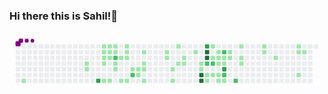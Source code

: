 ### Hi there this is Sahil!👋

<!--
**Sahiljawale/Sahiljawale** is a ✨ _special_ ✨ repository because its `README.md` (this file) appears on your GitHub profile.

Here are some ideas to get you started:

- 🔭 I’m currently working on ...
- 🌱 I’m currently learning ...
- 👯 I’m looking to collaborate on ...
- 🤔 I’m looking for help with ...
- 💬 Ask me about ...
- 📫 How to reach me: ...
- 😄 Pronouns: ...
- ⚡ Fun fact: ...
-->
<svg viewBox="-16 -32 880 192" width="880" height="192" xmlns="http://www.w3.org/2000/svg"><style>@keyframes c0{2.74%{fill:var(--c1)}2.76%,to{fill:var(--ce)}}@keyframes c1{7.55%{fill:var(--c1)}7.57%,to{fill:var(--ce)}}@keyframes c2{7.21%{fill:var(--c1)}7.23%,to{fill:var(--ce)}}@keyframes c3{73.19%{fill:var(--c3)}73.21%,to{fill:var(--ce)}}@keyframes c4{10.99%{fill:var(--c1)}11.01%,to{fill:var(--ce)}}@keyframes c5{11.33%{fill:var(--c1)}11.35%,to{fill:var(--ce)}}@keyframes c6{8.92%{fill:var(--c1)}8.94%,to{fill:var(--ce)}}@keyframes c7{8.58%{fill:var(--c1)}8.6%,to{fill:var(--ce)}}@keyframes c8{26.79%{fill:var(--c1)}26.81%,to{fill:var(--ce)}}@keyframes c9{10.64%{fill:var(--c1)}10.66%,to{fill:var(--ce)}}@keyframes ca{9.61%{fill:var(--c1)}9.63%,to{fill:var(--ce)}}@keyframes cb{9.27%{fill:var(--c1)}9.29%,to{fill:var(--ce)}}@keyframes cc{26.45%{fill:var(--c1)}26.47%,to{fill:var(--ce)}}@keyframes cd{10.3%{fill:var(--c1)}10.32%,to{fill:var(--ce)}}@keyframes ce{9.96%{fill:var(--c1)}9.98%,to{fill:var(--ce)}}@keyframes cf{70.78%{fill:var(--c2)}70.8%,to{fill:var(--ce)}}@keyframes cg{28.51%{fill:var(--c1)}28.53%,to{fill:var(--ce)}}@keyframes ch{28.17%{fill:var(--c1)}28.19%,to{fill:var(--ce)}}@keyframes ci{14.08%{fill:var(--c1)}14.1%,to{fill:var(--ce)}}@keyframes cj{25.76%{fill:var(--c1)}25.78%,to{fill:var(--ce)}}@keyframes ck{13.05%{fill:var(--c1)}13.07%,to{fill:var(--ce)}}@keyframes cl{12.7%{fill:var(--c1)}12.72%,to{fill:var(--ce)}}@keyframes cm{14.42%{fill:var(--c1)}14.44%,to{fill:var(--ce)}}@keyframes cn{25.42%{fill:var(--c1)}25.44%,to{fill:var(--ce)}}@keyframes co{15.45%{fill:var(--c1)}15.47%,to{fill:var(--ce)}}@keyframes cp{68.72%{fill:var(--c2)}68.74%,to{fill:var(--ce)}}@keyframes cq{15.8%{fill:var(--c1)}15.82%,to{fill:var(--ce)}}@keyframes cr{24.39%{fill:var(--c1)}24.41%,to{fill:var(--ce)}}@keyframes cs{17.17%{fill:var(--c1)}17.19%,to{fill:var(--ce)}}@keyframes ct{16.48%{fill:var(--c1)}16.5%,to{fill:var(--ce)}}@keyframes cu{16.14%{fill:var(--c1)}16.16%,to{fill:var(--ce)}}@keyframes cv{23.7%{fill:var(--c1)}23.72%,to{fill:var(--ce)}}@keyframes cw{18.55%{fill:var(--c1)}18.57%,to{fill:var(--ce)}}@keyframes cx{18.89%{fill:var(--c1)}18.91%,to{fill:var(--ce)}}@keyframes cy{21.3%{fill:var(--c1)}21.32%,to{fill:var(--ce)}}@keyframes cz{21.98%{fill:var(--c1)}22%,to{fill:var(--ce)}}@keyframes c10{33.32%{fill:var(--c1)}33.34%,to{fill:var(--ce)}}@keyframes c11{20.61%{fill:var(--c1)}20.63%,to{fill:var(--ce)}}@keyframes c12{19.92%{fill:var(--c1)}19.94%,to{fill:var(--ce)}}@keyframes c13{20.26%{fill:var(--c1)}20.28%,to{fill:var(--ce)}}@keyframes c14{34.7%{fill:var(--c1)}34.72%,to{fill:var(--ce)}}@keyframes c15{35.73%{fill:var(--c1)}35.75%,to{fill:var(--ce)}}@keyframes c16{36.07%{fill:var(--c1)}36.09%,to{fill:var(--ce)}}@keyframes c17{85.9%{fill:var(--c4)}85.92%,to{fill:var(--ce)}}@keyframes c18{86.24%{fill:var(--c4)}86.26%,to{fill:var(--ce)}}@keyframes c19{83.84%{fill:var(--c3)}83.86%,to{fill:var(--ce)}}@keyframes c1a{84.18%{fill:var(--c4)}84.2%,to{fill:var(--ce)}}@keyframes c1b{84.53%{fill:var(--c4)}84.55%,to{fill:var(--ce)}}@keyframes c1c{63.56%{fill:var(--c2)}63.58%,to{fill:var(--ce)}}@keyframes c1d{56.69%{fill:var(--c1)}56.71%,to{fill:var(--ce)}}@keyframes c1e{57.03%{fill:var(--c1)}57.05%,to{fill:var(--ce)}}@keyframes c1f{53.94%{fill:var(--c1)}53.96%,to{fill:var(--ce)}}@keyframes c1g{54.63%{fill:var(--c1)}54.65%,to{fill:var(--ce)}}@keyframes c1h{63.22%{fill:var(--c2)}63.24%,to{fill:var(--ce)}}@keyframes c1i{56.35%{fill:var(--c1)}56.37%,to{fill:var(--ce)}}@keyframes c1j{53.25%{fill:var(--c1)}53.27%,to{fill:var(--ce)}}@keyframes c1k{52.91%{fill:var(--c1)}52.93%,to{fill:var(--ce)}}@keyframes c1l{37.45%{fill:var(--c1)}37.47%,to{fill:var(--ce)}}@keyframes c1m{56%{fill:var(--c1)}56.02%,to{fill:var(--ce)}}@keyframes c1n{57.72%{fill:var(--c1)}57.74%,to{fill:var(--ce)}}@keyframes c1o{61.85%{fill:var(--c2)}61.87%,to{fill:var(--ce)}}@keyframes c1p{38.13%{fill:var(--c1)}38.15%,to{fill:var(--ce)}}@keyframes c1q{37.79%{fill:var(--c1)}37.81%,to{fill:var(--ce)}}@keyframes c1r{81.43%{fill:var(--c3)}81.45%,to{fill:var(--ce)}}@keyframes c1s{58.41%{fill:var(--c2)}58.43%,to{fill:var(--ce)}}@keyframes c1t{58.07%{fill:var(--c1)}58.09%,to{fill:var(--ce)}}@keyframes c1u{38.82%{fill:var(--c1)}38.84%,to{fill:var(--ce)}}@keyframes c1v{38.48%{fill:var(--c1)}38.5%,to{fill:var(--ce)}}@keyframes c1w{59.44%{fill:var(--c2)}59.46%,to{fill:var(--ce)}}@keyframes c1x{39.85%{fill:var(--c1)}39.87%,to{fill:var(--ce)}}@keyframes c1y{51.54%{fill:var(--c1)}51.56%,to{fill:var(--ce)}}@keyframes c1z{51.19%{fill:var(--c1)}51.21%,to{fill:var(--ce)}}@keyframes c20{41.23%{fill:var(--c1)}41.25%,to{fill:var(--ce)}}@keyframes c21{41.57%{fill:var(--c1)}41.59%,to{fill:var(--ce)}}@keyframes c22{42.6%{fill:var(--c1)}42.62%,to{fill:var(--ce)}}@keyframes c23{45.35%{fill:var(--c1)}45.37%,to{fill:var(--ce)}}@keyframes c24{44.32%{fill:var(--c1)}44.34%,to{fill:var(--ce)}}@keyframes c25{47.07%{fill:var(--c1)}47.09%,to{fill:var(--ce)}}@keyframes c26{44.66%{fill:var(--c1)}44.68%,to{fill:var(--ce)}}@keyframes u0{2.74%{transform:scale(0,1)}2.76%,7.21%{transform:scale(.02,1)}7.23%,7.55%{transform:scale(.03,1)}7.57%,8.58%{transform:scale(.05,1)}8.6%,8.92%{transform:scale(.06,1)}8.94%,9.27%{transform:scale(.08,1)}9.29%,9.61%{transform:scale(.09,1)}9.63%,9.96%{transform:scale(.11,1)}10.3%,9.98%{transform:scale(.12,1)}10.32%,10.64%{transform:scale(.14,1)}10.66%,10.99%{transform:scale(.15,1)}11.01%,11.33%{transform:scale(.17,1)}11.35%,12.7%{transform:scale(.18,1)}12.72%,13.05%{transform:scale(.2,1)}13.07%,14.08%{transform:scale(.22,1)}14.1%,14.42%{transform:scale(.23,1)}14.44%,15.45%{transform:scale(.25,1)}15.47%,15.8%{transform:scale(.26,1)}15.82%,16.14%{transform:scale(.28,1)}16.16%,16.48%{transform:scale(.29,1)}16.5%,17.17%{transform:scale(.31,1)}17.19%,18.55%{transform:scale(.32,1)}18.57%,18.89%{transform:scale(.34,1)}18.91%,19.92%{transform:scale(.35,1)}19.94%,20.26%{transform:scale(.37,1)}20.28%,20.61%{transform:scale(.38,1)}20.63%,21.3%{transform:scale(.4,1)}21.32%,21.98%{transform:scale(.42,1)}22%,23.7%{transform:scale(.43,1)}23.72%,24.39%{transform:scale(.45,1)}24.41%,25.42%{transform:scale(.46,1)}25.44%,25.76%{transform:scale(.48,1)}25.78%,26.45%{transform:scale(.49,1)}26.47%,26.79%{transform:scale(.51,1)}26.81%,28.17%{transform:scale(.52,1)}28.19%,28.51%{transform:scale(.54,1)}28.53%,33.32%{transform:scale(.55,1)}33.34%,34.7%{transform:scale(.57,1)}34.72%,35.73%{transform:scale(.58,1)}35.75%,36.07%{transform:scale(.6,1)}36.09%,37.45%{transform:scale(.62,1)}37.47%,37.79%{transform:scale(.63,1)}37.81%,38.13%{transform:scale(.65,1)}38.15%,38.48%{transform:scale(.66,1)}38.5%,38.82%{transform:scale(.68,1)}38.84%,39.85%{transform:scale(.69,1)}39.87%,41.23%{transform:scale(.71,1)}41.25%,41.57%{transform:scale(.72,1)}41.59%,42.6%{transform:scale(.74,1)}42.62%,44.32%{transform:scale(.75,1)}44.34%,44.66%{transform:scale(.77,1)}44.68%,45.35%{transform:scale(.78,1)}45.37%,47.07%{transform:scale(.8,1)}47.09%,51.19%{transform:scale(.82,1)}51.21%,51.54%{transform:scale(.83,1)}51.56%,52.91%{transform:scale(.85,1)}52.93%,53.25%{transform:scale(.86,1)}53.27%,53.94%{transform:scale(.88,1)}53.96%,54.63%{transform:scale(.89,1)}54.65%,56%{transform:scale(.91,1)}56.02%,56.35%{transform:scale(.92,1)}56.37%,56.69%{transform:scale(.94,1)}56.71%,57.03%{transform:scale(.95,1)}57.05%,57.72%{transform:scale(.97,1)}57.74%,58.07%{transform:scale(.98,1)}58.09%,to{transform:scale(1,1)}}@keyframes u1{58.41%{transform:scale(0,1)}58.43%,59.44%{transform:scale(.14,1)}59.46%,61.85%{transform:scale(.29,1)}61.87%,63.22%{transform:scale(.43,1)}63.24%,63.56%{transform:scale(.57,1)}63.58%,68.72%{transform:scale(.71,1)}68.74%,70.78%{transform:scale(.86,1)}70.8%,to{transform:scale(1,1)}}@keyframes u2{73.19%{transform:scale(0,1)}73.21%,81.43%{transform:scale(.33,1)}81.45%,83.84%{transform:scale(.67,1)}83.86%,to{transform:scale(1,1)}}@keyframes u3{84.18%{transform:scale(0,1)}84.2%,84.53%{transform:scale(.25,1)}84.55%,85.9%{transform:scale(.5,1)}85.92%,86.24%{transform:scale(.75,1)}86.26%,to{transform:scale(1,1)}}@keyframes s0{0%,99.66%{transform:translate(0,-16px)}.34%{transform:translate(0,0)}.69%{transform:translate(16px,0)}2.75%{transform:translate(16px,96px)}6.53%{transform:translate(192px,96px)}7.56%{transform:translate(192px,48px)}8.59%{transform:translate(240px,48px)}8.93%{transform:translate(240px,32px)}9.28%{transform:translate(256px,32px)}9.62%{transform:translate(256px,16px)}9.97%{transform:translate(272px,16px)}10.31%{transform:translate(272px,0)}11%{transform:translate(240px,0)}11.34%{transform:translate(240px,16px)}12.71%{transform:translate(304px,16px)}13.06%{transform:translate(304px,0)}13.4%{transform:translate(288px,0)}14.09%{transform:translate(288px,32px)}14.78%{transform:translate(320px,32px)}15.46%{transform:translate(320px,64px)}16.15%{transform:translate(352px,64px)}17.18%{transform:translate(352px,16px)}18.56%{transform:translate(416px,16px)}18.9%{transform:translate(416px,32px)}19.93%{transform:translate(464px,32px)}20.27%{transform:translate(464px,48px)}20.96%{transform:translate(432px,48px)}21.99%{transform:translate(432px,96px)}23.71%{transform:translate(352px,96px)}24.05%{transform:translate(352px,80px)}24.4%{transform:translate(336px,80px)}24.74%{transform:translate(336px,96px)}26.8%{transform:translate(240px,96px)}27.15%{transform:translate(240px,80px)}27.84%{transform:translate(272px,80px)}28.52%{transform:translate(272px,48px)}32.3%{transform:translate(448px,48px)}33.33%{transform:translate(448px,0)}34.36%{transform:translate(496px,0)}34.71%{transform:translate(496px,16px)}35.05%{transform:translate(512px,16px)}36.08%{transform:translate(512px,64px)}37.11%{transform:translate(560px,64px)}37.46%{transform:translate(560px,48px)}37.8%{transform:translate(576px,48px)}38.14%{transform:translate(576px,32px)}38.49%{transform:translate(592px,32px)}38.83%,61.51%{transform:translate(592px,16px)}39.52%{transform:translate(624px,16px)}39.86%{transform:translate(624px,0)}41.24%{transform:translate(688px,0)}41.58%{transform:translate(688px,16px)}42.27%{transform:translate(720px,16px)}42.61%{transform:translate(720px,32px)}43.99%{transform:translate(784px,32px)}44.33%{transform:translate(784px,16px)}44.67%{transform:translate(800px,16px)}45.02%{transform:translate(800px,0)}45.36%{transform:translate(784px,0)}47.08%{transform:translate(784px,80px)}47.42%{transform:translate(768px,80px)}48.11%{transform:translate(768px,48px)}51.2%{transform:translate(624px,48px)}51.55%{transform:translate(624px,32px)}52.92%,54.98%{transform:translate(560px,32px)}53.61%{transform:translate(560px,0)}53.95%{transform:translate(544px,0)}54.64%{transform:translate(544px,32px)}56.01%{transform:translate(560px,80px)}56.7%{transform:translate(528px,80px)}57.04%{transform:translate(528px,96px)}58.08%{transform:translate(576px,96px)}58.42%{transform:translate(576px,80px)}59.11%{transform:translate(608px,80px)}59.45%{transform:translate(608px,96px)}59.79%{transform:translate(592px,96px)}62.54%{transform:translate(544px,16px)}63.23%{transform:translate(544px,48px)}68.04%{transform:translate(320px,48px)}68.73%{transform:translate(320px,80px)}69.07%{transform:translate(304px,80px)}70.1%{transform:translate(304px,32px)}71.82%{transform:translate(224px,32px)}73.2%{transform:translate(224px,96px)}79.04%{transform:translate(496px,96px)}79.73%{transform:translate(496px,64px)}81.44%{transform:translate(576px,64px)}82.82%{transform:translate(576px,0)}83.85%{transform:translate(528px,0)}84.54%{transform:translate(528px,32px)}84.88%{transform:translate(512px,32px)}86.25%{transform:translate(512px,96px)}94.5%{transform:translate(128px,96px)}95.19%{transform:translate(128px,64px)}95.88%{transform:translate(96px,64px)}96.22%{transform:translate(96px,48px)}96.56%{transform:translate(80px,48px)}97.25%{transform:translate(80px,16px)}97.59%{transform:translate(64px,16px)}98.28%{transform:translate(64px,-16px)}}@keyframes s1{0%,99.66%{transform:translate(16px,-16px)}.34%{transform:translate(0,-16px)}.69%{transform:translate(0,0)}1.03%{transform:translate(16px,0)}3.09%{transform:translate(16px,96px)}6.87%{transform:translate(192px,96px)}7.9%{transform:translate(192px,48px)}8.93%{transform:translate(240px,48px)}9.28%{transform:translate(240px,32px)}9.62%{transform:translate(256px,32px)}9.97%{transform:translate(256px,16px)}10.31%{transform:translate(272px,16px)}10.65%{transform:translate(272px,0)}11.34%{transform:translate(240px,0)}11.68%{transform:translate(240px,16px)}13.06%{transform:translate(304px,16px)}13.4%{transform:translate(304px,0)}13.75%{transform:translate(288px,0)}14.43%{transform:translate(288px,32px)}15.12%{transform:translate(320px,32px)}15.81%{transform:translate(320px,64px)}16.49%{transform:translate(352px,64px)}17.53%{transform:translate(352px,16px)}18.9%{transform:translate(416px,16px)}19.24%{transform:translate(416px,32px)}20.27%{transform:translate(464px,32px)}20.62%{transform:translate(464px,48px)}21.31%{transform:translate(432px,48px)}22.34%{transform:translate(432px,96px)}24.05%{transform:translate(352px,96px)}24.4%{transform:translate(352px,80px)}24.74%{transform:translate(336px,80px)}25.09%{transform:translate(336px,96px)}27.15%{transform:translate(240px,96px)}27.49%{transform:translate(240px,80px)}28.18%{transform:translate(272px,80px)}28.87%{transform:translate(272px,48px)}32.65%{transform:translate(448px,48px)}33.68%{transform:translate(448px,0)}34.71%{transform:translate(496px,0)}35.05%{transform:translate(496px,16px)}35.4%{transform:translate(512px,16px)}36.43%{transform:translate(512px,64px)}37.46%{transform:translate(560px,64px)}37.8%{transform:translate(560px,48px)}38.14%{transform:translate(576px,48px)}38.49%{transform:translate(576px,32px)}38.83%{transform:translate(592px,32px)}39.18%,61.86%{transform:translate(592px,16px)}39.86%{transform:translate(624px,16px)}40.21%{transform:translate(624px,0)}41.58%{transform:translate(688px,0)}41.92%{transform:translate(688px,16px)}42.61%{transform:translate(720px,16px)}42.96%{transform:translate(720px,32px)}44.33%{transform:translate(784px,32px)}44.67%{transform:translate(784px,16px)}45.02%{transform:translate(800px,16px)}45.36%{transform:translate(800px,0)}45.7%{transform:translate(784px,0)}47.42%{transform:translate(784px,80px)}47.77%{transform:translate(768px,80px)}48.45%{transform:translate(768px,48px)}51.55%{transform:translate(624px,48px)}51.89%{transform:translate(624px,32px)}53.26%,55.33%{transform:translate(560px,32px)}53.95%{transform:translate(560px,0)}54.3%{transform:translate(544px,0)}54.98%{transform:translate(544px,32px)}56.36%{transform:translate(560px,80px)}57.04%{transform:translate(528px,80px)}57.39%{transform:translate(528px,96px)}58.42%{transform:translate(576px,96px)}58.76%{transform:translate(576px,80px)}59.45%{transform:translate(608px,80px)}59.79%{transform:translate(608px,96px)}60.14%{transform:translate(592px,96px)}62.89%{transform:translate(544px,16px)}63.57%{transform:translate(544px,48px)}68.38%{transform:translate(320px,48px)}69.07%{transform:translate(320px,80px)}69.42%{transform:translate(304px,80px)}70.45%{transform:translate(304px,32px)}72.16%{transform:translate(224px,32px)}73.54%{transform:translate(224px,96px)}79.38%{transform:translate(496px,96px)}80.07%{transform:translate(496px,64px)}81.79%{transform:translate(576px,64px)}83.16%{transform:translate(576px,0)}84.19%{transform:translate(528px,0)}84.88%{transform:translate(528px,32px)}85.22%{transform:translate(512px,32px)}86.6%{transform:translate(512px,96px)}94.85%{transform:translate(128px,96px)}95.53%{transform:translate(128px,64px)}96.22%{transform:translate(96px,64px)}96.56%{transform:translate(96px,48px)}96.91%{transform:translate(80px,48px)}97.59%{transform:translate(80px,16px)}97.94%{transform:translate(64px,16px)}98.63%{transform:translate(64px,-16px)}}@keyframes s2{0%,99.66%{transform:translate(32px,-16px)}.69%{transform:translate(0,-16px)}1.03%{transform:translate(0,0)}1.37%{transform:translate(16px,0)}3.44%{transform:translate(16px,96px)}7.22%{transform:translate(192px,96px)}8.25%{transform:translate(192px,48px)}9.28%{transform:translate(240px,48px)}9.62%{transform:translate(240px,32px)}9.97%{transform:translate(256px,32px)}10.31%{transform:translate(256px,16px)}10.65%{transform:translate(272px,16px)}11%{transform:translate(272px,0)}11.68%{transform:translate(240px,0)}12.03%{transform:translate(240px,16px)}13.4%{transform:translate(304px,16px)}13.75%{transform:translate(304px,0)}14.09%{transform:translate(288px,0)}14.78%{transform:translate(288px,32px)}15.46%{transform:translate(320px,32px)}16.15%{transform:translate(320px,64px)}16.84%{transform:translate(352px,64px)}17.87%{transform:translate(352px,16px)}19.24%{transform:translate(416px,16px)}19.59%{transform:translate(416px,32px)}20.62%{transform:translate(464px,32px)}20.96%{transform:translate(464px,48px)}21.65%{transform:translate(432px,48px)}22.68%{transform:translate(432px,96px)}24.4%{transform:translate(352px,96px)}24.74%{transform:translate(352px,80px)}25.09%{transform:translate(336px,80px)}25.43%{transform:translate(336px,96px)}27.49%{transform:translate(240px,96px)}27.84%{transform:translate(240px,80px)}28.52%{transform:translate(272px,80px)}29.21%{transform:translate(272px,48px)}32.99%{transform:translate(448px,48px)}34.02%{transform:translate(448px,0)}35.05%{transform:translate(496px,0)}35.4%{transform:translate(496px,16px)}35.74%{transform:translate(512px,16px)}36.77%{transform:translate(512px,64px)}37.8%{transform:translate(560px,64px)}38.14%{transform:translate(560px,48px)}38.49%{transform:translate(576px,48px)}38.83%{transform:translate(576px,32px)}39.18%{transform:translate(592px,32px)}39.52%,62.2%{transform:translate(592px,16px)}40.21%{transform:translate(624px,16px)}40.55%{transform:translate(624px,0)}41.92%{transform:translate(688px,0)}42.27%{transform:translate(688px,16px)}42.96%{transform:translate(720px,16px)}43.3%{transform:translate(720px,32px)}44.67%{transform:translate(784px,32px)}45.02%{transform:translate(784px,16px)}45.36%{transform:translate(800px,16px)}45.7%{transform:translate(800px,0)}46.05%{transform:translate(784px,0)}47.77%{transform:translate(784px,80px)}48.11%{transform:translate(768px,80px)}48.8%{transform:translate(768px,48px)}51.89%{transform:translate(624px,48px)}52.23%{transform:translate(624px,32px)}53.61%,55.67%{transform:translate(560px,32px)}54.3%{transform:translate(560px,0)}54.64%{transform:translate(544px,0)}55.33%{transform:translate(544px,32px)}56.7%{transform:translate(560px,80px)}57.39%{transform:translate(528px,80px)}57.73%{transform:translate(528px,96px)}58.76%{transform:translate(576px,96px)}59.11%{transform:translate(576px,80px)}59.79%{transform:translate(608px,80px)}60.14%{transform:translate(608px,96px)}60.48%{transform:translate(592px,96px)}63.23%{transform:translate(544px,16px)}63.92%{transform:translate(544px,48px)}68.73%{transform:translate(320px,48px)}69.42%{transform:translate(320px,80px)}69.76%{transform:translate(304px,80px)}70.79%{transform:translate(304px,32px)}72.51%{transform:translate(224px,32px)}73.88%{transform:translate(224px,96px)}79.73%{transform:translate(496px,96px)}80.41%{transform:translate(496px,64px)}82.13%{transform:translate(576px,64px)}83.51%{transform:translate(576px,0)}84.54%{transform:translate(528px,0)}85.22%{transform:translate(528px,32px)}85.57%{transform:translate(512px,32px)}86.94%{transform:translate(512px,96px)}95.19%{transform:translate(128px,96px)}95.88%{transform:translate(128px,64px)}96.56%{transform:translate(96px,64px)}96.91%{transform:translate(96px,48px)}97.25%{transform:translate(80px,48px)}97.94%{transform:translate(80px,16px)}98.28%{transform:translate(64px,16px)}98.97%{transform:translate(64px,-16px)}}@keyframes s3{0%,99.66%{transform:translate(48px,-16px)}1.03%{transform:translate(0,-16px)}1.37%{transform:translate(0,0)}1.72%{transform:translate(16px,0)}3.78%{transform:translate(16px,96px)}7.56%{transform:translate(192px,96px)}8.59%{transform:translate(192px,48px)}9.62%{transform:translate(240px,48px)}9.97%{transform:translate(240px,32px)}10.31%{transform:translate(256px,32px)}10.65%{transform:translate(256px,16px)}11%{transform:translate(272px,16px)}11.34%{transform:translate(272px,0)}12.03%{transform:translate(240px,0)}12.37%{transform:translate(240px,16px)}13.75%{transform:translate(304px,16px)}14.09%{transform:translate(304px,0)}14.43%{transform:translate(288px,0)}15.12%{transform:translate(288px,32px)}15.81%{transform:translate(320px,32px)}16.49%{transform:translate(320px,64px)}17.18%{transform:translate(352px,64px)}18.21%{transform:translate(352px,16px)}19.59%{transform:translate(416px,16px)}19.93%{transform:translate(416px,32px)}20.96%{transform:translate(464px,32px)}21.31%{transform:translate(464px,48px)}21.99%{transform:translate(432px,48px)}23.02%{transform:translate(432px,96px)}24.74%{transform:translate(352px,96px)}25.09%{transform:translate(352px,80px)}25.43%{transform:translate(336px,80px)}25.77%{transform:translate(336px,96px)}27.84%{transform:translate(240px,96px)}28.18%{transform:translate(240px,80px)}28.87%{transform:translate(272px,80px)}29.55%{transform:translate(272px,48px)}33.33%{transform:translate(448px,48px)}34.36%{transform:translate(448px,0)}35.4%{transform:translate(496px,0)}35.74%{transform:translate(496px,16px)}36.08%{transform:translate(512px,16px)}37.11%{transform:translate(512px,64px)}38.14%{transform:translate(560px,64px)}38.49%{transform:translate(560px,48px)}38.83%{transform:translate(576px,48px)}39.18%{transform:translate(576px,32px)}39.52%{transform:translate(592px,32px)}39.86%,62.54%{transform:translate(592px,16px)}40.55%{transform:translate(624px,16px)}40.89%{transform:translate(624px,0)}42.27%{transform:translate(688px,0)}42.61%{transform:translate(688px,16px)}43.3%{transform:translate(720px,16px)}43.64%{transform:translate(720px,32px)}45.02%{transform:translate(784px,32px)}45.36%{transform:translate(784px,16px)}45.7%{transform:translate(800px,16px)}46.05%{transform:translate(800px,0)}46.39%{transform:translate(784px,0)}48.11%{transform:translate(784px,80px)}48.45%{transform:translate(768px,80px)}49.14%{transform:translate(768px,48px)}52.23%{transform:translate(624px,48px)}52.58%{transform:translate(624px,32px)}53.95%,56.01%{transform:translate(560px,32px)}54.64%{transform:translate(560px,0)}54.98%{transform:translate(544px,0)}55.67%{transform:translate(544px,32px)}57.04%{transform:translate(560px,80px)}57.73%{transform:translate(528px,80px)}58.08%{transform:translate(528px,96px)}59.11%{transform:translate(576px,96px)}59.45%{transform:translate(576px,80px)}60.14%{transform:translate(608px,80px)}60.48%{transform:translate(608px,96px)}60.82%{transform:translate(592px,96px)}63.57%{transform:translate(544px,16px)}64.26%{transform:translate(544px,48px)}69.07%{transform:translate(320px,48px)}69.76%{transform:translate(320px,80px)}70.1%{transform:translate(304px,80px)}71.13%{transform:translate(304px,32px)}72.85%{transform:translate(224px,32px)}74.23%{transform:translate(224px,96px)}80.07%{transform:translate(496px,96px)}80.76%{transform:translate(496px,64px)}82.47%{transform:translate(576px,64px)}83.85%{transform:translate(576px,0)}84.88%{transform:translate(528px,0)}85.57%{transform:translate(528px,32px)}85.91%{transform:translate(512px,32px)}87.29%{transform:translate(512px,96px)}95.53%{transform:translate(128px,96px)}96.22%{transform:translate(128px,64px)}96.91%{transform:translate(96px,64px)}97.25%{transform:translate(96px,48px)}97.59%{transform:translate(80px,48px)}98.28%{transform:translate(80px,16px)}98.63%{transform:translate(64px,16px)}99.31%{transform:translate(64px,-16px)}}:root{--cb:#1b1f230a;--cs:purple;--ce:#ebedf0;--c0:#ebedf0;--c1:#9be9a8;--c2:#40c463;--c3:#30a14e;--c4:#216e39}@media (prefers-color-scheme:dark){:root{--cb:#1b1f230a;--cs:purple;--ce:#161b22;--c1:#01311f;--c2:#034525;--c3:#0f6d31;--c4:#00c647}}.c{shape-rendering:geometricPrecision;rx:2;ry:2;fill:var(--ce);stroke-width:1px;stroke:var(--cb);animation:none 29100ms linear infinite}.c.c0,.c.c1,.c.c2{fill:var(--c1);animation-name:c0}.c.c1,.c.c2{animation-name:c1}.c.c2{animation-name:c2}.c.c3{fill:var(--c3);animation-name:c3}.c.c4,.c.c5{fill:var(--c1);animation-name:c4}.c.c5{animation-name:c5}.c.c6,.c.c7,.c.c8{fill:var(--c1);animation-name:c6}.c.c7,.c.c8{animation-name:c7}.c.c8{animation-name:c8}.c.c9,.c.ca,.c.cb{fill:var(--c1);animation-name:c9}.c.ca,.c.cb{animation-name:ca}.c.cb{animation-name:cb}.c.cc,.c.cd,.c.ce{fill:var(--c1);animation-name:cc}.c.cd,.c.ce{animation-name:cd}.c.ce{animation-name:ce}.c.cf{fill:var(--c2);animation-name:cf}.c.cg,.c.ch,.c.ci{fill:var(--c1);animation-name:cg}.c.ch,.c.ci{animation-name:ch}.c.ci{animation-name:ci}.c.cj,.c.ck,.c.cl{fill:var(--c1);animation-name:cj}.c.ck,.c.cl{animation-name:ck}.c.cl{animation-name:cl}.c.cm,.c.cn,.c.co{fill:var(--c1);animation-name:cm}.c.cn,.c.co{animation-name:cn}.c.co{animation-name:co}.c.cp{fill:var(--c2);animation-name:cp}.c.cq,.c.cr{fill:var(--c1);animation-name:cq}.c.cr{animation-name:cr}.c.cs,.c.ct,.c.cu{fill:var(--c1);animation-name:cs}.c.ct,.c.cu{animation-name:ct}.c.cu{animation-name:cu}.c.cv,.c.cw,.c.cx{fill:var(--c1);animation-name:cv}.c.cw,.c.cx{animation-name:cw}.c.cx{animation-name:cx}.c.c10,.c.cy,.c.cz{fill:var(--c1);animation-name:cy}.c.c10,.c.cz{animation-name:cz}.c.c10{animation-name:c10}.c.c11,.c.c12,.c.c13{fill:var(--c1);animation-name:c11}.c.c12,.c.c13{animation-name:c12}.c.c13{animation-name:c13}.c.c14,.c.c15,.c.c16{fill:var(--c1);animation-name:c14}.c.c15,.c.c16{animation-name:c15}.c.c16{animation-name:c16}.c.c17,.c.c18{fill:var(--c4);animation-name:c17}.c.c18{animation-name:c18}.c.c19{fill:var(--c3);animation-name:c19}.c.c1a,.c.c1b{fill:var(--c4);animation-name:c1a}.c.c1b{animation-name:c1b}.c.c1c{fill:var(--c2);animation-name:c1c}.c.c1d{fill:var(--c1);animation-name:c1d}.c.c1e,.c.c1f,.c.c1g{fill:var(--c1);animation-name:c1e}.c.c1f,.c.c1g{animation-name:c1f}.c.c1g{animation-name:c1g}.c.c1h{fill:var(--c2);animation-name:c1h}.c.c1i,.c.c1j,.c.c1k{fill:var(--c1);animation-name:c1i}.c.c1j,.c.c1k{animation-name:c1j}.c.c1k{animation-name:c1k}.c.c1l,.c.c1m,.c.c1n{fill:var(--c1);animation-name:c1l}.c.c1m,.c.c1n{animation-name:c1m}.c.c1n{animation-name:c1n}.c.c1o{fill:var(--c2);animation-name:c1o}.c.c1p,.c.c1q{fill:var(--c1);animation-name:c1p}.c.c1q{animation-name:c1q}.c.c1r{fill:var(--c3);animation-name:c1r}.c.c1s{fill:var(--c2);animation-name:c1s}.c.c1t,.c.c1u,.c.c1v{fill:var(--c1);animation-name:c1t}.c.c1u,.c.c1v{animation-name:c1u}.c.c1v{animation-name:c1v}.c.c1w{fill:var(--c2);animation-name:c1w}.c.c1x{fill:var(--c1);animation-name:c1x}.c.c1y,.c.c1z,.c.c20{fill:var(--c1);animation-name:c1y}.c.c1z,.c.c20{animation-name:c1z}.c.c20{animation-name:c20}.c.c21,.c.c22,.c.c23{fill:var(--c1);animation-name:c21}.c.c22,.c.c23{animation-name:c22}.c.c23{animation-name:c23}.c.c24,.c.c25,.c.c26{fill:var(--c1);animation-name:c24}.c.c25,.c.c26{animation-name:c25}.c.c26{animation-name:c26}.s,.u{animation:none linear 29100ms infinite}.u,.u.u0{transform-origin:0 0}.u{transform:scale(0,1)}.u.u0{fill:var(--c1);animation-name:u0}.u.u1{fill:var(--c2);animation-name:u1;transform-origin:697.7px 0}.u.u2{fill:var(--c3);animation-name:u2;transform-origin:772.9px 0}.u.u3{fill:var(--c4);animation-name:u3;transform-origin:805.1px 0}.s{shape-rendering:geometricPrecision;fill:var(--cs)}.s.s0{transform:translate(0,-16px);animation-name:s0}.s.s1{transform:translate(16px,-16px);animation-name:s1}.s.s2{transform:translate(32px,-16px);animation-name:s2}.s.s3{transform:translate(48px,-16px);animation-name:s3}</style><rect class="c" x="2" y="2" width="12" height="12"/><rect class="c" x="2" y="18" width="12" height="12"/><rect class="c" x="2" y="34" width="12" height="12"/><rect class="c" x="2" y="50" width="12" height="12"/><rect class="c" x="2" y="66" width="12" height="12"/><rect class="c" x="2" y="82" width="12" height="12"/><rect class="c" x="2" y="98" width="12" height="12"/><rect class="c" x="18" y="2" width="12" height="12"/><rect class="c" x="18" y="18" width="12" height="12"/><rect class="c" x="18" y="34" width="12" height="12"/><rect class="c" x="18" y="50" width="12" height="12"/><rect class="c" x="18" y="66" width="12" height="12"/><rect class="c" x="18" y="82" width="12" height="12"/><rect class="c c0" x="18" y="98" width="12" height="12"/><rect class="c" x="34" y="2" width="12" height="12"/><rect class="c" x="34" y="18" width="12" height="12"/><rect class="c" x="34" y="34" width="12" height="12"/><rect class="c" x="34" y="50" width="12" height="12"/><rect class="c" x="34" y="66" width="12" height="12"/><rect class="c" x="34" y="82" width="12" height="12"/><rect class="c" x="34" y="98" width="12" height="12"/><rect class="c" x="50" y="2" width="12" height="12"/><rect class="c" x="50" y="18" width="12" height="12"/><rect class="c" x="50" y="34" width="12" height="12"/><rect class="c" x="50" y="50" width="12" height="12"/><rect class="c" x="50" y="66" width="12" height="12"/><rect class="c" x="50" y="82" width="12" height="12"/><rect class="c" x="50" y="98" width="12" height="12"/><rect class="c" x="66" y="2" width="12" height="12"/><rect class="c" x="66" y="18" width="12" height="12"/><rect class="c" x="66" y="34" width="12" height="12"/><rect class="c" x="66" y="50" width="12" height="12"/><rect class="c" x="66" y="66" width="12" height="12"/><rect class="c" x="66" y="82" width="12" height="12"/><rect class="c" x="66" y="98" width="12" height="12"/><rect class="c" x="82" y="2" width="12" height="12"/><rect class="c" x="82" y="18" width="12" height="12"/><rect class="c" x="82" y="34" width="12" height="12"/><rect class="c" x="82" y="50" width="12" height="12"/><rect class="c" x="82" y="66" width="12" height="12"/><rect class="c" x="82" y="82" width="12" height="12"/><rect class="c" x="82" y="98" width="12" height="12"/><rect class="c" x="98" y="2" width="12" height="12"/><rect class="c" x="98" y="18" width="12" height="12"/><rect class="c" x="98" y="34" width="12" height="12"/><rect class="c" x="98" y="50" width="12" height="12"/><rect class="c" x="98" y="66" width="12" height="12"/><rect class="c" x="98" y="82" width="12" height="12"/><rect class="c" x="98" y="98" width="12" height="12"/><rect class="c" x="114" y="2" width="12" height="12"/><rect class="c" x="114" y="18" width="12" height="12"/><rect class="c" x="114" y="34" width="12" height="12"/><rect class="c" x="114" y="50" width="12" height="12"/><rect class="c" x="114" y="66" width="12" height="12"/><rect class="c" x="114" y="82" width="12" height="12"/><rect class="c" x="114" y="98" width="12" height="12"/><rect class="c" x="130" y="2" width="12" height="12"/><rect class="c" x="130" y="18" width="12" height="12"/><rect class="c" x="130" y="34" width="12" height="12"/><rect class="c" x="130" y="50" width="12" height="12"/><rect class="c" x="130" y="66" width="12" height="12"/><rect class="c" x="130" y="82" width="12" height="12"/><rect class="c" x="130" y="98" width="12" height="12"/><rect class="c" x="146" y="2" width="12" height="12"/><rect class="c" x="146" y="18" width="12" height="12"/><rect class="c" x="146" y="34" width="12" height="12"/><rect class="c" x="146" y="50" width="12" height="12"/><rect class="c" x="146" y="66" width="12" height="12"/><rect class="c" x="146" y="82" width="12" height="12"/><rect class="c" x="146" y="98" width="12" height="12"/><rect class="c" x="162" y="2" width="12" height="12"/><rect class="c" x="162" y="18" width="12" height="12"/><rect class="c" x="162" y="34" width="12" height="12"/><rect class="c" x="162" y="50" width="12" height="12"/><rect class="c" x="162" y="66" width="12" height="12"/><rect class="c" x="162" y="82" width="12" height="12"/><rect class="c" x="162" y="98" width="12" height="12"/><rect class="c" x="178" y="2" width="12" height="12"/><rect class="c" x="178" y="18" width="12" height="12"/><rect class="c" x="178" y="34" width="12" height="12"/><rect class="c" x="178" y="50" width="12" height="12"/><rect class="c" x="178" y="66" width="12" height="12"/><rect class="c" x="178" y="82" width="12" height="12"/><rect class="c" x="178" y="98" width="12" height="12"/><rect class="c" x="194" y="2" width="12" height="12"/><rect class="c" x="194" y="18" width="12" height="12"/><rect class="c" x="194" y="34" width="12" height="12"/><rect class="c c1" x="194" y="50" width="12" height="12"/><rect class="c c2" x="194" y="66" width="12" height="12"/><rect class="c" x="194" y="82" width="12" height="12"/><rect class="c" x="194" y="98" width="12" height="12"/><rect class="c" x="210" y="2" width="12" height="12"/><rect class="c" x="210" y="18" width="12" height="12"/><rect class="c" x="210" y="34" width="12" height="12"/><rect class="c" x="210" y="50" width="12" height="12"/><rect class="c" x="210" y="66" width="12" height="12"/><rect class="c" x="210" y="82" width="12" height="12"/><rect class="c" x="210" y="98" width="12" height="12"/><rect class="c" x="226" y="2" width="12" height="12"/><rect class="c" x="226" y="18" width="12" height="12"/><rect class="c" x="226" y="34" width="12" height="12"/><rect class="c" x="226" y="50" width="12" height="12"/><rect class="c" x="226" y="66" width="12" height="12"/><rect class="c" x="226" y="82" width="12" height="12"/><rect class="c c3" x="226" y="98" width="12" height="12"/><rect class="c c4" x="242" y="2" width="12" height="12"/><rect class="c c5" x="242" y="18" width="12" height="12"/><rect class="c c6" x="242" y="34" width="12" height="12"/><rect class="c c7" x="242" y="50" width="12" height="12"/><rect class="c" x="242" y="66" width="12" height="12"/><rect class="c" x="242" y="82" width="12" height="12"/><rect class="c c8" x="242" y="98" width="12" height="12"/><rect class="c c9" x="258" y="2" width="12" height="12"/><rect class="c ca" x="258" y="18" width="12" height="12"/><rect class="c cb" x="258" y="34" width="12" height="12"/><rect class="c" x="258" y="50" width="12" height="12"/><rect class="c" x="258" y="66" width="12" height="12"/><rect class="c" x="258" y="82" width="12" height="12"/><rect class="c cc" x="258" y="98" width="12" height="12"/><rect class="c cd" x="274" y="2" width="12" height="12"/><rect class="c ce" x="274" y="18" width="12" height="12"/><rect class="c cf" x="274" y="34" width="12" height="12"/><rect class="c cg" x="274" y="50" width="12" height="12"/><rect class="c ch" x="274" y="66" width="12" height="12"/><rect class="c" x="274" y="82" width="12" height="12"/><rect class="c" x="274" y="98" width="12" height="12"/><rect class="c" x="290" y="2" width="12" height="12"/><rect class="c" x="290" y="18" width="12" height="12"/><rect class="c ci" x="290" y="34" width="12" height="12"/><rect class="c" x="290" y="50" width="12" height="12"/><rect class="c" x="290" y="66" width="12" height="12"/><rect class="c" x="290" y="82" width="12" height="12"/><rect class="c cj" x="290" y="98" width="12" height="12"/><rect class="c ck" x="306" y="2" width="12" height="12"/><rect class="c cl" x="306" y="18" width="12" height="12"/><rect class="c cm" x="306" y="34" width="12" height="12"/><rect class="c" x="306" y="50" width="12" height="12"/><rect class="c" x="306" y="66" width="12" height="12"/><rect class="c" x="306" y="82" width="12" height="12"/><rect class="c cn" x="306" y="98" width="12" height="12"/><rect class="c" x="322" y="2" width="12" height="12"/><rect class="c" x="322" y="18" width="12" height="12"/><rect class="c" x="322" y="34" width="12" height="12"/><rect class="c" x="322" y="50" width="12" height="12"/><rect class="c co" x="322" y="66" width="12" height="12"/><rect class="c cp" x="322" y="82" width="12" height="12"/><rect class="c" x="322" y="98" width="12" height="12"/><rect class="c" x="338" y="2" width="12" height="12"/><rect class="c" x="338" y="18" width="12" height="12"/><rect class="c" x="338" y="34" width="12" height="12"/><rect class="c" x="338" y="50" width="12" height="12"/><rect class="c cq" x="338" y="66" width="12" height="12"/><rect class="c cr" x="338" y="82" width="12" height="12"/><rect class="c" x="338" y="98" width="12" height="12"/><rect class="c" x="354" y="2" width="12" height="12"/><rect class="c cs" x="354" y="18" width="12" height="12"/><rect class="c" x="354" y="34" width="12" height="12"/><rect class="c ct" x="354" y="50" width="12" height="12"/><rect class="c cu" x="354" y="66" width="12" height="12"/><rect class="c" x="354" y="82" width="12" height="12"/><rect class="c cv" x="354" y="98" width="12" height="12"/><rect class="c" x="370" y="2" width="12" height="12"/><rect class="c" x="370" y="18" width="12" height="12"/><rect class="c" x="370" y="34" width="12" height="12"/><rect class="c" x="370" y="50" width="12" height="12"/><rect class="c" x="370" y="66" width="12" height="12"/><rect class="c" x="370" y="82" width="12" height="12"/><rect class="c" x="370" y="98" width="12" height="12"/><rect class="c" x="386" y="2" width="12" height="12"/><rect class="c" x="386" y="18" width="12" height="12"/><rect class="c" x="386" y="34" width="12" height="12"/><rect class="c" x="386" y="50" width="12" height="12"/><rect class="c" x="386" y="66" width="12" height="12"/><rect class="c" x="386" y="82" width="12" height="12"/><rect class="c" x="386" y="98" width="12" height="12"/><rect class="c" x="402" y="2" width="12" height="12"/><rect class="c" x="402" y="18" width="12" height="12"/><rect class="c" x="402" y="34" width="12" height="12"/><rect class="c" x="402" y="50" width="12" height="12"/><rect class="c" x="402" y="66" width="12" height="12"/><rect class="c" x="402" y="82" width="12" height="12"/><rect class="c" x="402" y="98" width="12" height="12"/><rect class="c" x="418" y="2" width="12" height="12"/><rect class="c cw" x="418" y="18" width="12" height="12"/><rect class="c cx" x="418" y="34" width="12" height="12"/><rect class="c" x="418" y="50" width="12" height="12"/><rect class="c" x="418" y="66" width="12" height="12"/><rect class="c" x="418" y="82" width="12" height="12"/><rect class="c" x="418" y="98" width="12" height="12"/><rect class="c" x="434" y="2" width="12" height="12"/><rect class="c" x="434" y="18" width="12" height="12"/><rect class="c" x="434" y="34" width="12" height="12"/><rect class="c" x="434" y="50" width="12" height="12"/><rect class="c cy" x="434" y="66" width="12" height="12"/><rect class="c" x="434" y="82" width="12" height="12"/><rect class="c cz" x="434" y="98" width="12" height="12"/><rect class="c c10" x="450" y="2" width="12" height="12"/><rect class="c" x="450" y="18" width="12" height="12"/><rect class="c" x="450" y="34" width="12" height="12"/><rect class="c c11" x="450" y="50" width="12" height="12"/><rect class="c" x="450" y="66" width="12" height="12"/><rect class="c" x="450" y="82" width="12" height="12"/><rect class="c" x="450" y="98" width="12" height="12"/><rect class="c" x="466" y="2" width="12" height="12"/><rect class="c" x="466" y="18" width="12" height="12"/><rect class="c c12" x="466" y="34" width="12" height="12"/><rect class="c c13" x="466" y="50" width="12" height="12"/><rect class="c" x="466" y="66" width="12" height="12"/><rect class="c" x="466" y="82" width="12" height="12"/><rect class="c" x="466" y="98" width="12" height="12"/><rect class="c" x="482" y="2" width="12" height="12"/><rect class="c" x="482" y="18" width="12" height="12"/><rect class="c" x="482" y="34" width="12" height="12"/><rect class="c" x="482" y="50" width="12" height="12"/><rect class="c" x="482" y="66" width="12" height="12"/><rect class="c" x="482" y="82" width="12" height="12"/><rect class="c" x="482" y="98" width="12" height="12"/><rect class="c" x="498" y="2" width="12" height="12"/><rect class="c c14" x="498" y="18" width="12" height="12"/><rect class="c" x="498" y="34" width="12" height="12"/><rect class="c" x="498" y="50" width="12" height="12"/><rect class="c" x="498" y="66" width="12" height="12"/><rect class="c" x="498" y="82" width="12" height="12"/><rect class="c" x="498" y="98" width="12" height="12"/><rect class="c" x="514" y="2" width="12" height="12"/><rect class="c" x="514" y="18" width="12" height="12"/><rect class="c" x="514" y="34" width="12" height="12"/><rect class="c c15" x="514" y="50" width="12" height="12"/><rect class="c c16" x="514" y="66" width="12" height="12"/><rect class="c c17" x="514" y="82" width="12" height="12"/><rect class="c c18" x="514" y="98" width="12" height="12"/><rect class="c c19" x="530" y="2" width="12" height="12"/><rect class="c c1a" x="530" y="18" width="12" height="12"/><rect class="c c1b" x="530" y="34" width="12" height="12"/><rect class="c c1c" x="530" y="50" width="12" height="12"/><rect class="c" x="530" y="66" width="12" height="12"/><rect class="c c1d" x="530" y="82" width="12" height="12"/><rect class="c c1e" x="530" y="98" width="12" height="12"/><rect class="c c1f" x="546" y="2" width="12" height="12"/><rect class="c" x="546" y="18" width="12" height="12"/><rect class="c c1g" x="546" y="34" width="12" height="12"/><rect class="c c1h" x="546" y="50" width="12" height="12"/><rect class="c" x="546" y="66" width="12" height="12"/><rect class="c c1i" x="546" y="82" width="12" height="12"/><rect class="c" x="546" y="98" width="12" height="12"/><rect class="c" x="562" y="2" width="12" height="12"/><rect class="c c1j" x="562" y="18" width="12" height="12"/><rect class="c c1k" x="562" y="34" width="12" height="12"/><rect class="c c1l" x="562" y="50" width="12" height="12"/><rect class="c" x="562" y="66" width="12" height="12"/><rect class="c c1m" x="562" y="82" width="12" height="12"/><rect class="c c1n" x="562" y="98" width="12" height="12"/><rect class="c" x="578" y="2" width="12" height="12"/><rect class="c c1o" x="578" y="18" width="12" height="12"/><rect class="c c1p" x="578" y="34" width="12" height="12"/><rect class="c c1q" x="578" y="50" width="12" height="12"/><rect class="c c1r" x="578" y="66" width="12" height="12"/><rect class="c c1s" x="578" y="82" width="12" height="12"/><rect class="c c1t" x="578" y="98" width="12" height="12"/><rect class="c" x="594" y="2" width="12" height="12"/><rect class="c c1u" x="594" y="18" width="12" height="12"/><rect class="c c1v" x="594" y="34" width="12" height="12"/><rect class="c" x="594" y="50" width="12" height="12"/><rect class="c" x="594" y="66" width="12" height="12"/><rect class="c" x="594" y="82" width="12" height="12"/><rect class="c" x="594" y="98" width="12" height="12"/><rect class="c" x="610" y="2" width="12" height="12"/><rect class="c" x="610" y="18" width="12" height="12"/><rect class="c" x="610" y="34" width="12" height="12"/><rect class="c" x="610" y="50" width="12" height="12"/><rect class="c" x="610" y="66" width="12" height="12"/><rect class="c" x="610" y="82" width="12" height="12"/><rect class="c c1w" x="610" y="98" width="12" height="12"/><rect class="c c1x" x="626" y="2" width="12" height="12"/><rect class="c" x="626" y="18" width="12" height="12"/><rect class="c c1y" x="626" y="34" width="12" height="12"/><rect class="c c1z" x="626" y="50" width="12" height="12"/><rect class="c" x="626" y="66" width="12" height="12"/><rect class="c" x="626" y="82" width="12" height="12"/><rect class="c" x="626" y="98" width="12" height="12"/><rect class="c" x="642" y="2" width="12" height="12"/><rect class="c" x="642" y="18" width="12" height="12"/><rect class="c" x="642" y="34" width="12" height="12"/><rect class="c" x="642" y="50" width="12" height="12"/><rect class="c" x="642" y="66" width="12" height="12"/><rect class="c" x="642" y="82" width="12" height="12"/><rect class="c" x="642" y="98" width="12" height="12"/><rect class="c" x="658" y="2" width="12" height="12"/><rect class="c" x="658" y="18" width="12" height="12"/><rect class="c" x="658" y="34" width="12" height="12"/><rect class="c" x="658" y="50" width="12" height="12"/><rect class="c" x="658" y="66" width="12" height="12"/><rect class="c" x="658" y="82" width="12" height="12"/><rect class="c" x="658" y="98" width="12" height="12"/><rect class="c" x="674" y="2" width="12" height="12"/><rect class="c" x="674" y="18" width="12" height="12"/><rect class="c" x="674" y="34" width="12" height="12"/><rect class="c" x="674" y="50" width="12" height="12"/><rect class="c" x="674" y="66" width="12" height="12"/><rect class="c" x="674" y="82" width="12" height="12"/><rect class="c" x="674" y="98" width="12" height="12"/><rect class="c c20" x="690" y="2" width="12" height="12"/><rect class="c c21" x="690" y="18" width="12" height="12"/><rect class="c" x="690" y="34" width="12" height="12"/><rect class="c" x="690" y="50" width="12" height="12"/><rect class="c" x="690" y="66" width="12" height="12"/><rect class="c" x="690" y="82" width="12" height="12"/><rect class="c" x="690" y="98" width="12" height="12"/><rect class="c" x="706" y="2" width="12" height="12"/><rect class="c" x="706" y="18" width="12" height="12"/><rect class="c" x="706" y="34" width="12" height="12"/><rect class="c" x="706" y="50" width="12" height="12"/><rect class="c" x="706" y="66" width="12" height="12"/><rect class="c" x="706" y="82" width="12" height="12"/><rect class="c" x="706" y="98" width="12" height="12"/><rect class="c" x="722" y="2" width="12" height="12"/><rect class="c" x="722" y="18" width="12" height="12"/><rect class="c c22" x="722" y="34" width="12" height="12"/><rect class="c" x="722" y="50" width="12" height="12"/><rect class="c" x="722" y="66" width="12" height="12"/><rect class="c" x="722" y="82" width="12" height="12"/><rect class="c" x="722" y="98" width="12" height="12"/><rect class="c" x="738" y="2" width="12" height="12"/><rect class="c" x="738" y="18" width="12" height="12"/><rect class="c" x="738" y="34" width="12" height="12"/><rect class="c" x="738" y="50" width="12" height="12"/><rect class="c" x="738" y="66" width="12" height="12"/><rect class="c" x="738" y="82" width="12" height="12"/><rect class="c" x="738" y="98" width="12" height="12"/><rect class="c" x="754" y="2" width="12" height="12"/><rect class="c" x="754" y="18" width="12" height="12"/><rect class="c" x="754" y="34" width="12" height="12"/><rect class="c" x="754" y="50" width="12" height="12"/><rect class="c" x="754" y="66" width="12" height="12"/><rect class="c" x="754" y="82" width="12" height="12"/><rect class="c" x="754" y="98" width="12" height="12"/><rect class="c" x="770" y="2" width="12" height="12"/><rect class="c" x="770" y="18" width="12" height="12"/><rect class="c" x="770" y="34" width="12" height="12"/><rect class="c" x="770" y="50" width="12" height="12"/><rect class="c" x="770" y="66" width="12" height="12"/><rect class="c" x="770" y="82" width="12" height="12"/><rect class="c" x="770" y="98" width="12" height="12"/><rect class="c c23" x="786" y="2" width="12" height="12"/><rect class="c c24" x="786" y="18" width="12" height="12"/><rect class="c" x="786" y="34" width="12" height="12"/><rect class="c" x="786" y="50" width="12" height="12"/><rect class="c" x="786" y="66" width="12" height="12"/><rect class="c c25" x="786" y="82" width="12" height="12"/><rect class="c" x="786" y="98" width="12" height="12"/><rect class="c" x="802" y="2" width="12" height="12"/><rect class="c c26" x="802" y="18" width="12" height="12"/><rect class="c" x="802" y="34" width="12" height="12"/><rect class="c" x="802" y="50" width="12" height="12"/><rect class="c" x="802" y="66" width="12" height="12"/><rect class="c" x="802" y="82" width="12" height="12"/><rect class="c" x="802" y="98" width="12" height="12"/><rect class="c" x="818" y="2" width="12" height="12"/><rect class="c" x="818" y="18" width="12" height="12"/><rect class="c" x="818" y="34" width="12" height="12"/><rect class="c" x="818" y="50" width="12" height="12"/><rect class="c" x="818" y="66" width="12" height="12"/><rect class="c" x="818" y="82" width="12" height="12"/><rect class="c" x="818" y="98" width="12" height="12"/><rect class="c" x="834" y="2" width="12" height="12"/><rect class="u u0" height="12" width="698.3" x="0.0" y="144"/><rect class="u u1" height="12" width="75.7" x="697.7" y="144"/><rect class="u u2" height="12" width="32.8" x="772.9" y="144"/><rect class="u u3" height="12" width="43.5" x="805.1" y="144"/><rect class="s s0" x="0.8" y="0.8" width="14.4" height="14.4" rx="4.5" ry="4.5"/><rect class="s s1" x="1.8" y="1.8" width="12.3" height="12.3" rx="4.1" ry="4.1"/><rect class="s s2" x="2.6" y="2.6" width="10.8" height="10.8" rx="3.6" ry="3.6"/><rect class="s s3" x="3.0" y="3.0" width="9.9" height="9.9" rx="3.3" ry="3.3"/></svg>
